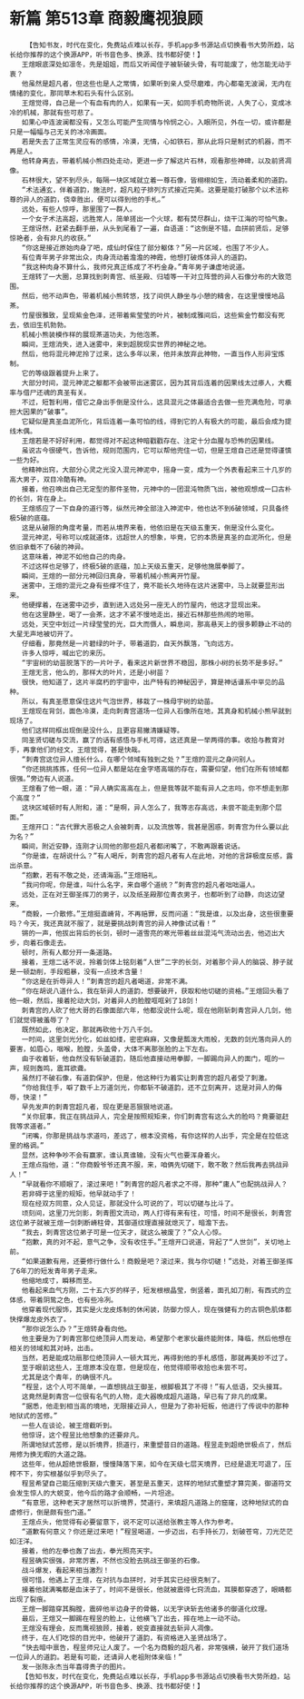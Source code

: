 # 新篇 第513章 商毅鹰视狼顾
        【告知书友，时代在变化，免费站点难以长存，手机app多书源站点切换看书大势所趋，站长给你推荐的这个换源APP，听书音色多、换源、找书都好使！】
       王煊眼底深处如凛冬，先是姐姐，而后又听闻侄子被斩破头骨，有可能废了，他怎能无动于衷？
       他虽然是超凡者，但这些也是人之常情，如果听到亲人受尽磨难，内心都毫无波澜，无内在情绪的变化，那同草木和石头有什么区别。
       王煊觉得，自己是一个有血有肉的人，如果有一天，如同手机奇物所说，人失了心，变成冰冷的机械，那就有些可悲了。
       如果心中连波澜都没有，又怎么可能产生同情与怜悯之心，入眼所见，外在一切，或许都是只是一幅幅与己无关的冰冷画面。
       若是失去了正常生灵应有的感情，冷漠，无情，心如铁石，那从此将只是制式的机器，而不再是人。
       他转身离去，带着机械小熊四处走动，更进一步了解这片石林，观看那些神碑，以及前贤凋像。
       石林很大，望不到尽头，每隔一块区域就立着一尊石像，皆栩栩如生，流动着柔和的道韵。
       “术法通玄，伴着道韵，施法时，超凡粒子排列方式接近完美。这要是能打破那个以术法称尊的异人的道韵，侥幸胜出，便可以得到他的手札。”
       远处，有些人惊呼，那里围了一群人。
       一个女子术法高超，远胜常人，简单搓出一个火球，都有焚尽群山，烧干江海的可怕气象。
       王煊讶然，赶紧去翻手册，从头到尾看了一遍，自语道：“这倒是不错，血拼前贤后，足够惊艳者，会有非凡的收获。”
       “你这是接近原始肉身了吧，成仙时保住了部分躯体？”另一片区域，也围了不少人。
       有位青年男子非常出众，肉身流动着澹澹的神霞，他想打破炼体异人的道韵。
       “我这种肉身不算什么，我师兄真正练成了不朽金身。”青年男子谦虚地说道。
       王煊转了一大圈，总算找到刺青宫、纸圣殿、归墟等一干对立阵营的异人石像分布的大致范围。
       然后，他不动声色，带着机械小熊转悠，找了间供人静坐与小憩的精舍，在这里慢慢地品茶。
       竹屋很雅致，呈现紫金色泽，还带着紫莹莹的叶片，被制成雅间后，这些紫金竹都没有死去，依旧生机勃勃。
       机械小熊装模作样的展现茶道功夫，为他泡茶。
       瞬间，王煊消失，进入迷雾中，来到超脱现实世界的神秘之地。
       然后，他将混元神泥拎了过来，这么多年以来，他并未放弃此神物，一直当作人形异宝炼制。
       它的等级跟着提升上来了。
       大部分时间，混元神泥之躯都不会被带出迷雾区，因为其背后连着的因果线太过瘆人，大概率与借尸还魂的真圣有关。
       不过，短暂利用，借它之身出手倒是没什么，这具混元之体最适合去做一些充满危险，可承担大因果的“破事”。
       它疑似是真圣血泥所化，背后连着一条可怕的线，得到它的人有极大的可能，最后会成为提线木偶。
       王煊若是不好好利用，都觉得对不起这种暗戳戳存在、注定十分血腥与恐怖的因果线。
       虽说古今很硬气，告诉他，规则范围内，它可以帮他兜住一切，但是王煊自己还是觉得谨慎一些为好。
       他精神出窍，大部分心灵之光没入混元神泥中，摇身一变，成为一个外表看起来三十几岁的高大男子，双目冷酷有神。
       接着，他召唤出自己无定型的那件圣物，元神中的一团混沌物质飞出，被他观想成一口古朴的长剑，背在身上。
       王煊感应了一下自身的道行等，纵然元神全部注入神泥中，他也达不到6破领域，只具备终极5破的底蕴。
       这是从破限的角度考量，而若从境界来看，他依旧是在天级五重天，倒是没什么变化。
       混元神泥，号称可以成就道体，远超世人的想象，毕竟，它的本质是真圣的血泥所化，但是依旧承载不了6破的神异。
       这意味着，神泥不如他自己的肉身。
       不过这样也足够了，终极5破的底蕴，加上天级五重天，足够他施展拳脚了。
       瞬间，王煊的一部分元神回归真身，带着机械小熊离开竹屋。
       迷雾中，王煊的混元之身有些撑不住了，竟不能长久地待在这片迷雾中，马上就要显形出来。
       他硬撑着，在迷雾中迈步，直到进入远处另一座无人的竹屋内，他这才显现出来。
       他在这里静坐，喝了一会茶，这才不紧不慢地走出，接近石林那些热闹的地带。
       远处，天空中划过一片绿莹莹的光，巨大而慑人，瞬息间，那高悬天上的很多颗静止不动的大星无声地被切开了。
       仔细看，那竟然是一片碧绿的叶子，带着道韵，自天外飘落，飞向远方。
       许多人惊呼，喊出它的来历。
       “宇宙树的幼苗脱落下的一片叶子，看来这片新世界不稳固，那株小树的长势不是多好。”
       王煊无言，他么的，那样大的叶片，还是小树苗？
       很快，他知道了，这片半腐朽的宇宙中，出产特有的神秘因子，算是神话谱系中罕见的品种。
       所以，有真圣愿意保住这片气泡世界，移栽了一株母宇树的幼苗。
       王煊现在背剑，面色冷漠，走向刺青宫道场一位异人石像所在地，其真身和机械小熊早就到现场了。
       他们这样同框出现倒是没什么，且更容易撇清嫌疑等。
       同圣贤切磋与交流，赢了的话有感悟与手札可得，这还真是一举两得的事。收拾与教育对手，再拿他们的经文，王煊觉得，甚是快哉。
       “刺青宫这位异人擅长什么，在哪个领域有独到之处？”王煊的混元之身问别人。
       “你还挑挑拣拣，任何一位异人都是站在金字塔高端的存在，需要仰望，他们在所有领域都很强。”旁边有人说道。
       王煊看了他一眼，道：“异人确实高高在上，但是我等就不能有异人之志吗，你不想走到那个高度？”
       这块区域顿时有人附和，道：“是啊，异人怎么了，我等志存高远，未尝不能走到那个层面。”
       王煊开口：“古代罪大恶极之人会被刺青，以及流放等，我甚是困惑，刺青宫为什么要以此为名？”
       瞬间，附近安静，连刚才认同他的那些超凡者都闭嘴了，不敢再跟着说话。
       “你是谁，在胡说什么？”有人喝斥，刺青宫的超凡者有人在此地，对他的言辞极度反感，露出杀意。
       “抱歉，若有不敬之处，还请海涵。”王煊赔礼。
       “我问你呢，你是谁，叫什么名字，来自哪个道统？”刺青宫的超凡者咄咄逼人。
       远处，正在对王御圣挥刀的男子，以及纸圣殿那位青衣男子，也都听到了动静，向这边望来。
       “商毅，一介散修。”王煊挺直嵴背，不再赔罪，反而问道：“我是谁，以及出身，这些很重要吗？今天，我还真就不服了，就是要挑战刺青宫的异人神像试试看！”
       锵的一声，他拔出背后的长剑，顿时一道雪亮的寒光带着丝丝混沌气流动出去，他迈出大步，向着石像走去。
       顿时，所有人都分开一条道路。
       接着，王煊二话不说，拎着剑体上铭刻着“人世”二字的长剑，对着那个异人的脑袋、脖子就是一顿勐削，手段粗暴，没有一点技术含量！
       “你这是在折辱异人！”刺青宫的超凡者喝道，非常不满。
       “你在胡说八道什么，我在斩异人的道韵，想要破开，获取和他切磋的资格。”王煊回头看了他一眼，然后，接着抡动大剑，对着异人的脸膛哐哐剁了18剑！
       刺青宫的人砍了他大哥的石像面部六年，他都没说什么呢，现在他刚斩刺青宫异人几剑，他们就觉得被羞辱了？
       既然如此，他决定，那就再砍他十万八千剑。
       一时间，这里剑光分化，如丝如缕，密密麻麻，又像是瓢泼大雨般，无数的剑光落向异人的要害，如眉心，咽喉，脸膛，头盖骨，大体不离那张脸的上下左右。
       由于收着斩，他自然没有斩破道韵，随后他直接动用拳脚，一脚踢向异人的面门，哐的一声，规则轰鸣，震耳欲聋。
       虽然打不破石像，有道韵保护，但是，他这种行为着实让刺青宫的超凡者受了刺激。
       “你给我住手，噼了数千上万道剑光，你都斩不破道韵，还不立刻离开，这是对异人的侮辱，快滚！”
       早先发声的刺青宫超凡者，现在更是恶狠狠地说道。
       “关你屁事，我正在挑战异人，完全是按照规矩来，你们刺青宫有这么大的脸吗？竟要驱赶我等求道者。”
       “闭嘴，你那是挑战与求道吗，差远了，根本没资格，有你这样的人出手，完全是在拉低这里的格调。”
       显然，这种争吵不会有赢家，谁认真谁输，没有火气也要浑身着火。
       王煊点指他，道：“你商毅爷爷还真不服，来，咱俩先切磋下，敢不敢？然后我再去挑战异人！”
       “早就看你不顺眼了，滚过来吧！”刺青宫的超凡者求之不得，那种“庸人”也配挑战异人？
       若非碍于这里的规矩，他早就动手了！
       现在经双方同意，众人见证，那就没什么可说的了，可以切磋与比斗了。
       顷刻间，这里刀光剑影，刺青图文流动，两人打得有来有往，可惜，时间不是很长，刺青宫这位弟子就被王煊一剑刺断嵴柱骨，其御道纹理直接就熄灭了，暗澹下去。
       “我去，刺青宫这位弟子可是一位天才，就这么被废了？”众人心惊。
       “抱歉，真的对不起，意气之争，没有收住手。”王煊开口说道，背起了“人世剑”，关切地上前。
       “如果道歉有用，还要修行做什么！商毅是吧？滚过来，我与你切磋！”远处，对着王御圣挥了6年刀的短发青年男子走来。
       他缩地成寸，瞬移而至。
       他看起来血气方刚，二十五六岁的样子，短发根根晶莹，倒竖着，面孔如刀削，有西式的立体感，带着阴鸷之色，也有些冷冽。
       他穿着现代服饰，其实是火龙皮炼制的休闲装，防御力惊人，现在强健有力的古铜色肌体都快撑爆龙皮外衣了。
       “那你说怎么办？”王煊转身看向他。
       他主要是为了刺青宫那位绝顶异人而发动，希望那个老家伙最终能附体，降临，然后他想在相关的领域和其对峙，出击。
       当然，若是能成功扇那位绝顶异人一顿大耳光，再得到他的手札感悟，那就再美妙不过了。
       至于眼前这些人，王煊原本没在意，但是现在，他觉得顺带收拾也未尝不可。
       尤其是这个青年，的确很不凡。
       “程昱，这个人可不简单，一直想挑战王御圣，根脚极其了不得！”有人低语，交头接耳。
       这竟然是刺青宫一位很有名气的人物，走大器晚成超凡道路，早已有了非凡的成果。
       “据悉，他走到相当高的境地，无限接近异人，但是为了弥补短板，他进行了传说中的那种地狱式的苦修。”
       一些人在谈论，被王煊截听到。
       他惊讶，这个程昱比他想象的还要非凡。
       所谓地狱式苦修，是以折境界，损道行，来重塑昔日的道路。程昱走到超绝世极点了，然后用修为换无暇的大道之路。
       这些年，他从超绝世极巅，慢慢降落下来，如今在天级七层天境界，已经是退无可退了，压榨不下，夯实根基似乎到尽头了。
       程昱希望自己能压缩到天级六重天，甚至是五重天，这样的地狱式重塑才算完美，御道符文会发生惊人的大蜕变，他今后的路才会顺畅，一片坦途。
       “有意思，这种老天才居然可以折境界，焚道行，来填超凡道路上的窟窿，这种地狱式的自虐修行，倒是颇有些门道。”
       王煊点头，他觉得有必要留意下，说不定可以送给张教主等人作为参考。
       “道歉有何意义？你还是过来吧！”程昱喝道，一步迈出，右手持长刀，划破苍穹，刀光茫茫如汪洋。
       接着，他的左拳也轰了出去，拳光照亮天宇。
       程昱确实很强，非常厉害，不然也没脸去挑战王御圣的石像。
       战斗爆发，看起来相当激烈！
       很可惜，他遇上了王煊，在对抗与血拼时，对手其实已经很克制了。
       接着他就满嘴都是血沫子了，时间不是很长，他就被震得七窍流血，耳膜都穿透了，眼睛都出现了裂痕。
       王煊一脚踏穿其胸膛，震碎他半边身子的骨骼，以无字诀斩去他诸多的御道化纹理。
       最后，王煊又一脚踢在程昱的脸上，让他横飞了出去，摔在地上一动不动。
       王煊没有理会，反而鹰视狼顾，接着，蜕变直接就去斩异人凋像。
       终于，在人们吃惊的目光中，他破开了道韵，有资格进入圣贤战场了。
       “快去暗中禀告，程昱师兄让人废了。一个名为商毅的超凡者，非常强横，破开了我们道场一位异人的道韵。若是有可能，还请异人老祖附体亲临！”
       发一张陈永杰当年喜得贵子的图片。
       【告知书友，时代在变化，免费站点难以长存，手机app多书源站点切换看书大势所趋，站长给你推荐的这个换源APP，听书音色多、换源、找书都好使！】